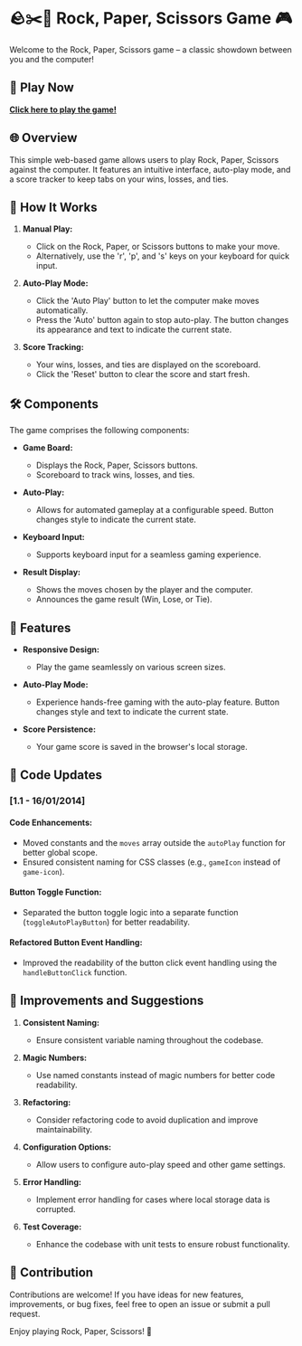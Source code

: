 # 🪨✂️📄 Rock, Paper, Scissors Game 🎮

Welcome to the Rock, Paper, Scissors game – a classic showdown between you and the computer! 

## 🚀 Play Now 

**[Click here to play the game!](https://simple-rock-paper-scissors-sak.netlify.app/index.html)**

## 🌐 Overview

This simple web-based game allows users to play Rock, Paper, Scissors against the computer. It features an intuitive interface, auto-play mode, and a score tracker to keep tabs on your wins, losses, and ties.

## 🤔 How It Works

1. **Manual Play:**
   - Click on the Rock, Paper, or Scissors buttons to make your move.
   - Alternatively, use the 'r', 'p', and 's' keys on your keyboard for quick input.

2. **Auto-Play Mode:**
   - Click the 'Auto Play' button to let the computer make moves automatically.
   - Press the 'Auto' button again to stop auto-play. The button changes its appearance and text to indicate the current state.

3. **Score Tracking:**
   - Your wins, losses, and ties are displayed on the scoreboard.
   - Click the 'Reset' button to clear the score and start fresh.

## 🛠️ Components

The game comprises the following components:

- **Game Board:**
  - Displays the Rock, Paper, Scissors buttons.
  - Scoreboard to track wins, losses, and ties.

- **Auto-Play:**
  - Allows for automated gameplay at a configurable speed. Button changes style to indicate the current state.

- **Keyboard Input:**
  - Supports keyboard input for a seamless gaming experience.

- **Result Display:**
  - Shows the moves chosen by the player and the computer.
  - Announces the game result (Win, Lose, or Tie).

## 🌟 Features

- **Responsive Design:**
  - Play the game seamlessly on various screen sizes.

- **Auto-Play Mode:**
  - Experience hands-free gaming with the auto-play feature. Button changes style and text to indicate the current state.

- **Score Persistence:**
  - Your game score is saved in the browser's local storage.

## 🔄 Code Updates

### [1.1 - 16/01/2014]

#### Code Enhancements:
- Moved constants and the `moves` array outside the `autoPlay` function for better global scope.
- Ensured consistent naming for CSS classes (e.g., `gameIcon` instead of `game-icon`).

#### Button Toggle Function:
- Separated the button toggle logic into a separate function (`toggleAutoPlayButton`) for better readability.

#### Refactored Button Event Handling:
- Improved the readability of the button click event handling using the `handleButtonClick` function.

## 🔧 Improvements and Suggestions

1. **Consistent Naming:**
   - Ensure consistent variable naming throughout the codebase.

2. **Magic Numbers:**
   - Use named constants instead of magic numbers for better code readability.

3. **Refactoring:**
   - Consider refactoring code to avoid duplication and improve maintainability.

4. **Configuration Options:**
   - Allow users to configure auto-play speed and other game settings.

5. **Error Handling:**
   - Implement error handling for cases where local storage data is corrupted.

6. **Test Coverage:**
   - Enhance the codebase with unit tests to ensure robust functionality.

##  🤝 Contribution

Contributions are welcome! If you have ideas for new features, improvements, or bug fixes, feel free to open an issue or submit a pull request.

Enjoy playing Rock, Paper, Scissors! 🎉
